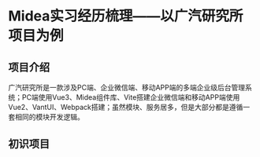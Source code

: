 # Midea实习经历梳理——以广汽研究所项目为例

## 项目介绍

广汽研究所是一款涉及PC端、企业微信端、移动APP端的多端企业级后台管理系统；PC端使用Vue3、Midea组件库、Vite搭建企业微信端和移动APP端使用Vue2、VantUI、Webpack搭建；虽然模块、服务居多，但是大部分都是遵循一套相同的模块开发逻辑。

## 初识项目